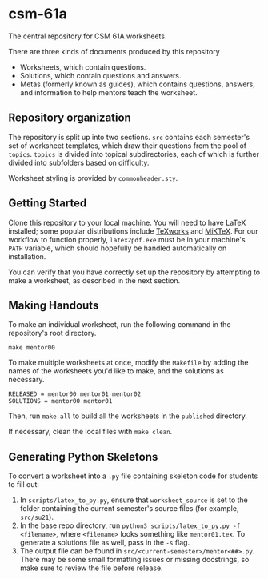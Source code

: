 # csm-61a

The central repository for CSM 61A worksheets. 

There are three kinds of documents produced by this repository
- Worksheets, which contain questions.
- Solutions, which contain questions and answers.
- Metas (formerly known as guides), which contains questions, answers, and information to help mentors teach the worksheet. 

## Repository organization 
The repository is split up into two sections. `src` contains each semester's set
of worksheet templates, which draw their questions from the pool of `topics`. `topics` is divided into topical subdirectories, each of which is further divided into subfolders based on difficulty. 

Worksheet styling is provided by `commonheader.sty`. 

## Getting Started
Clone this repository to your local machine. You will need to have LaTeX installed; some popular distributions include [TeXworks](https://tug.org/texworks/#Getting_TeXworks) and [MiKTeX](https://miktex.org/). For our workflow to function properly, `latex2pdf.exe` must be in your machine's `PATH` variable, which should hopefully be handled automatically on installation.

You can verify that you have correctly set up the repository by attempting to make a worksheet, as described in the next section.

## Making Handouts

To make an individual worksheet, run the following command in the repository's
root directory.

    make mentor00

To make multiple worksheets at once, modify the `Makefile` by adding the names
of the worksheets you'd like to make, and the solutions as necessary.

    RELEASED = mentor00 mentor01 mentor02
    SOLUTIONS = mentor00 mentor01

Then, run `make all` to build all the worksheets in the `published` directory.

If necessary, clean the local files with `make clean`.

## Generating Python Skeletons

To convert a worksheet into a `.py` file containing skeleton code for students to fill out:
1. In `scripts/latex_to_py.py`, ensure that `worksheet_source` is set to the folder containing the current semester's source files (for example, `src/su21`).
2. In the base repo directory, run `python3 scripts/latex_to_py.py -f <filename>`, where `<filename>` looks something like `mentor01.tex`. To generate a solutions file as well, pass in the `-s` flag.
3. The output file can be found in `src/<current-semester>/mentor<##>.py`. There may be some small formatting issues or missing docstrings, so make sure to review the file before release.

